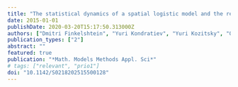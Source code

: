 ```yaml
---
title: "The statistical dynamics of a spatial logistic model and the related kinetic equation"
date: 2015-01-01
publishDate: 2020-03-20T15:17:50.313000Z
authors: ["Dmitri Finkelshtein", "Yuri Kondratiev", "Yuri Kozitsky", "Oleksandr Kutoviy"]
publication_types: ["2"]
abstract: ""
featured: true
publication: "*Math. Models Methods Appl. Sci*"
# tags: ["relevant", "prio1"]
doi: "10.1142/S0218202515500128"
---
```


